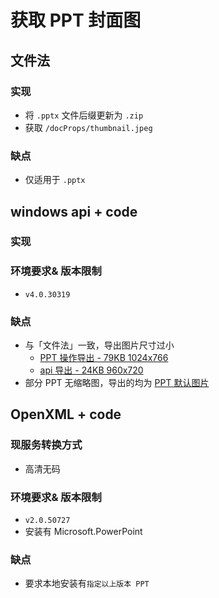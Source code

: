 
# 获取 PPT 封面图

## 文件法
### 实现
- 将 `.pptx` 文件后缀更新为 `.zip`
- 获取 `/docProps/thumbnail.jpeg`

### 缺点
- 仅适用于 `.pptx`


## windows api + code
### 实现

### 环境要求& 版本限制
- `v4.0.30319`

### 缺点
- 与「文件法」一致，导出图片尺寸过小
    + [PPT 操作导出 - 79KB 1024x766](http://7xsy59.com1.z0.glb.clouddn.com/50fc4b9a-0e0a-11e7-a1d9-0071cc916200.png)
    + [api 导出 - 24KB 960x720](http://7xsy59.com1.z0.glb.clouddn.com/57952808-0e0a-11e7-a0ab-0071cc916200.png)
- 部分 PPT 无缩略图，导出的均为 [PPT 默认图片](http://7xsy59.com1.z0.glb.clouddn.com/2ffdec48-0e10-11e7-96bf-0071cc916200.png)


## OpenXML + code
### 现服务转换方式
- 高清无码

### 环境要求& 版本限制
- `v2.0.50727`
- 安装有 Microsoft.PowerPoint

### 缺点
- 要求本地安装有`指定以上版本 PPT`